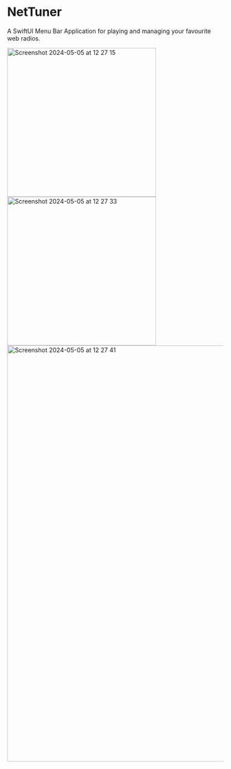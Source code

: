 # NetTuner
A SwiftUI Menu Bar Application for playing and managing your favourite web radios.

<img width="346" alt="Screenshot 2024-05-05 at 12 27 15" src="https://github.com/garamb1/NetTuner/assets/3776646/e4cdde8e-1f44-4928-ae22-0e72bc502f1e">
<img width="346" alt="Screenshot 2024-05-05 at 12 27 33" src="https://github.com/garamb1/NetTuner/assets/3776646/8f3dc154-b232-40f9-85ba-b8fea309144c">
<img width="968" alt="Screenshot 2024-05-05 at 12 27 41" src="https://github.com/garamb1/NetTuner/assets/3776646/d63dbf90-4b88-436f-9b6f-63b16f191ef6">
